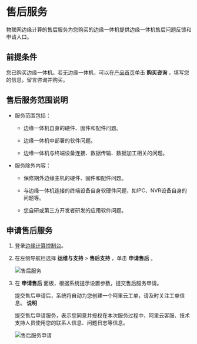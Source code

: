 售后服务 
=========================

物联网边缘计算的售后服务为您购买的边缘一体机提供边缘一体机售后问题反馈和申请入口。

前提条件 
-------------------------

您已购买边缘一体机。若无边缘一体机，可以在[产品首页](https://www.aliyun.com/product/iotedge)单击 **购买咨询** ，填写您的信息，留言咨询并购买。

售后服务范围说明 
-----------------------------

* 服务范围包括：

  * 边缘一体机自身的硬件、固件和配件问题。

    
  
  * 边缘一体机中部署的软件问题。

    
  
  * 边缘一体机与终端设备连接、数据传输、数据加工相关的问题。

    
  

  

* 服务除外内容：

  * 保修期外边缘主机的硬件、固件和配件问题。

    
  
  * 与边缘一体机连接的终端设备自身软硬件问题，如IPC、NVR设备自身的问题等。

    
  
  * 您自研或第三方开发者研发的应用软件问题。

    
  

  




申请售后服务 
---------------------------

1. 登录[边缘计算控制台](https://iotedge.console.aliyun.com)。

   

2. 在左侧导航栏选择 **运维与支持** \> **售后支持** ，单击 **申请售后** 。

   ![售后服务 ](https://static-aliyun-doc.oss-accelerate.aliyuncs.com/assets/img/zh-CN/7202314161/p174418.png)
   

3. 在 **申请售后** 面板，根据系统提示设置参数，提交售后服务申请。

   提交售后申请后，系统将自动为您创建一个阿里云工单，请及时关注工单信息。
   **说明**

   提交售后申请服务，表示您同意并授权在本次服务过程中，阿里云客服、技术支持人员使用您的联系人信息、问题日志等信息。

   ![售后服务申请 ](https://static-aliyun-doc.oss-accelerate.aliyuncs.com/assets/img/zh-CN/8202314161/p174419.png)
   



